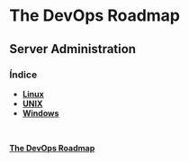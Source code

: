 # The DevOps Roadmap  
## Server Administration

### Índice

* [__Linux__](./linux/README.md)
* [__UNIX__](./unix/README.md)
* [__Windows__](./windows/README.md)

<br>

[__The DevOps Roadmap__](/README.md)
